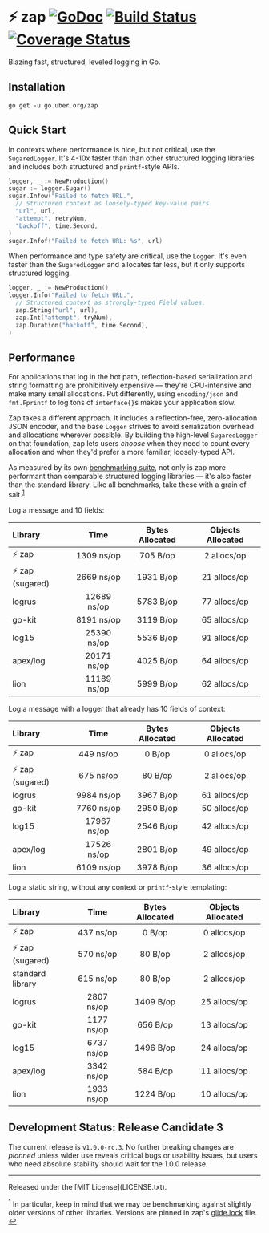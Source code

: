 # :zap: zap [![GoDoc][doc-img]][doc] [![Build Status][ci-img]][ci] [![Coverage Status][cov-img]][cov]

Blazing fast, structured, leveled logging in Go.

## Installation

`go get -u go.uber.org/zap`

## Quick Start

In contexts where performance is nice, but not critical, use the
`SugaredLogger`. It's 4-10x faster than than other structured logging libraries
and includes both structured and `printf`-style APIs.

```go
logger, _ := NewProduction()
sugar := logger.Sugar()
sugar.Infow("Failed to fetch URL.",
  // Structured context as loosely-typed key-value pairs.
  "url", url,
  "attempt", retryNum,
  "backoff", time.Second,
)
sugar.Infof("Failed to fetch URL: %s", url)
```

When performance and type safety are critical, use the `Logger`. It's even faster than
the `SugaredLogger` and allocates far less, but it only supports structured logging.

```go
logger, _ := NewProduction()
logger.Info("Failed to fetch URL.",
  // Structured context as strongly-typed Field values.
  zap.String("url", url),
  zap.Int("attempt", tryNum),
  zap.Duration("backoff", time.Second),
)
```

## Performance

For applications that log in the hot path, reflection-based serialization and
string formatting are prohibitively expensive &mdash; they're CPU-intensive and
make many small allocations. Put differently, using `encoding/json` and
`fmt.Fprintf` to log tons of `interface{}`s makes your application slow.

Zap takes a different approach. It includes a reflection-free, zero-allocation
JSON encoder, and the base `Logger` strives to avoid serialization overhead and
allocations wherever possible. By building the high-level `SugaredLogger` on
that foundation, zap lets users *choose* when they need to count every
allocation and when they'd prefer a more familiar, loosely-typed API.

As measured by its own [benchmarking suite][], not only is zap more performant
than comparable structured logging libraries &mdash; it's also faster than the
standard library. Like all benchmarks, take these with a grain of salt.<sup
id="anchor-versions">[1](#footnote-versions)</sup>

Log a message and 10 fields:

| Library | Time | Bytes Allocated | Objects Allocated |
| :--- | :---: | :---: | :---: |
| :zap: zap | 1309 ns/op | 705 B/op | 2 allocs/op |
| :zap: zap (sugared) | 2669 ns/op | 1931 B/op | 21 allocs/op |
| logrus | 12689 ns/op | 5783 B/op | 77 allocs/op |
| go-kit | 8191 ns/op | 3119 B/op | 65 allocs/op |
| log15 | 25390 ns/op | 5536 B/op | 91 allocs/op |
| apex/log | 20171 ns/op | 4025 B/op | 64 allocs/op |
| lion | 11189 ns/op | 5999 B/op | 62 allocs/op |

Log a message with a logger that already has 10 fields of context:

| Library | Time | Bytes Allocated | Objects Allocated |
| :--- | :---: | :---: | :---: |
| :zap: zap | 449 ns/op | 0 B/op | 0 allocs/op |
| :zap: zap (sugared) | 675 ns/op | 80 B/op | 2 allocs/op |
| logrus | 9984 ns/op | 3967 B/op | 61 allocs/op |
| go-kit | 7760 ns/op | 2950 B/op | 50 allocs/op |
| log15 | 17967 ns/op | 2546 B/op | 42 allocs/op |
| apex/log | 17526 ns/op | 2801 B/op | 49 allocs/op |
| lion | 6109 ns/op | 3978 B/op | 36 allocs/op |

Log a static string, without any context or `printf`-style templating:

| Library | Time | Bytes Allocated | Objects Allocated |
| :--- | :---: | :---: | :---: |
| :zap: zap | 437 ns/op | 0 B/op | 0 allocs/op |
| :zap: zap (sugared) | 570 ns/op | 80 B/op | 2 allocs/op |
| standard library | 615 ns/op | 80 B/op | 2 allocs/op |
| logrus | 2807 ns/op | 1409 B/op | 25 allocs/op |
| go-kit | 1177 ns/op | 656 B/op | 13 allocs/op |
| log15 | 6737 ns/op | 1496 B/op | 24 allocs/op |
| apex/log | 3342 ns/op | 584 B/op | 11 allocs/op |
| lion | 1933 ns/op | 1224 B/op | 10 allocs/op |

## Development Status: Release Candidate 3
The current release is `v1.0.0-rc.3`. No further breaking changes are *planned*
unless wider use reveals critical bugs or usability issues, but users who need
absolute stability should wait for the 1.0.0 release.

<hr>
Released under the [MIT License](LICENSE.txt).

<sup id="footnote-versions">1</sup> In particular, keep in mind that we may be
benchmarking against slightly older versions of other libraries. Versions are
pinned in zap's [glide.lock][] file. [↩](#anchor-versions)

[doc-img]: https://godoc.org/go.uber.org/zap?status.svg
[doc]: https://godoc.org/go.uber.org/zap
[ci-img]: https://travis-ci.org/uber-go/zap.svg?branch=master
[ci]: https://travis-ci.org/uber-go/zap
[cov-img]: https://coveralls.io/repos/github/uber-go/zap/badge.svg?branch=master
[cov]: https://coveralls.io/github/uber-go/zap?branch=master
[benchmarking suite]: https://github.com/uber-go/zap/tree/master/benchmarks
[glide.lock]: https://github.com/uber-go/zap/blob/master/glide.lock
